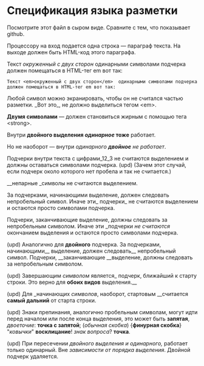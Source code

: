 # Спецификация языка разметки

Посмотрите этот файл в сыром виде. Сравните с тем, что показывает github.

Процессору на вход подается одна строка — параграф текста. 
На выходе должен быть HTML-код этого параграфа.

Текст _окруженный с двух сторон_  одинарными символами подчерка 
должен помещаться в HTML-тег em вот так:

`Текст <em>окруженный с двух сторон</em>  одинарными символами подчерка 
должен помещаться в HTML-тег em вот так:`

Любой символ можно экранировать, чтобы он не считался частью разметки. 
\_Вот это\_, не должно выделиться тегом \<em\>.

__Двумя символами__ — должен становиться жирным с помощью тега \<strong\>.

Внутри __двойного выделения _одинарное_ тоже__ работает.

Но не наоборот — внутри _одинарного __двойное__ не работает_.

Подчерки внутри текста c цифрами_12_3 не считаются выделением и должны оставаться символами подчерка.
(upd) (Зачем этот случай, если подчерк около которого нет пробела и так не считается.)

__непарные _символы не считаются выделением.

За подчерками, начинающими выделение, должен следовать непробельный символ. Иначе эти_ подчерки_ не считаются выделением 
и остаются просто символами подчерка.

Подчерки, заканчивающие выделение, должны следовать за непробельным символом. Иначе эти _подчерки _не считаются_ окончанием выделения 
и остаются просто символами подчерка.

(upd) Аналогично для __двойного__ подчерка. За подчерками, начинающими__ выделение, должен следовать__ непробельный символ.
Подчерки, __заканчивающие __выделение, должны следовать за непробельным символом.

(upd) Завершающим _символом_ является_ подчерк, ближайший к старту строки. Это верно для __обоих видов__ выделения.__ 

(upd) Для _начинающих _символов_, наоборот, стартовым __считается __самый дальний__ от старта строки.

(upd) Знаки препинания, аналогично пробельным символам, могут идти перед началом или после конца выделения, это может быть __запятая__, _двоеточие_: __точка с запятой__; (_обычная скобка_) {__финурная скобка__} "_ковычки_" __восклицание__! _знак вопроса_? __точка__.

(upd) При пересечении __двойного _выделения__ и одинарного,_ работает только одинарный.
Вне _зависимости __от порядка_ выделения__. Двойной подчерк удаляется.

